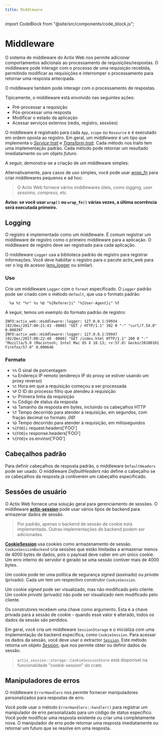 ```yaml
---
title: Middleware
---
```


import CodeBlock from "@site/src/components/code_block.js";

# Middleware

O sistema de middleware do Actix Web nos permite adicionar comportamentos adicionais ao processamento de requisições/respostas. O middleware pode interagir com o processo de uma requisição recebida, permitindo modificar as requisições e interromper o processamento para retornar uma resposta antecipada.

O middleware também pode interagir com o processamento de respostas.

Tipicamente, o middleware está envolvido nas seguintes ações:

- Pré-processar a requisição
- Pós-processar uma resposta
- Modificar o estado da aplicação
- Acessar serviços externos (redis, registro, sessões)

O middleware é registrado para cada `App`, `scope` ou `Resource` e é executado em ordem oposta ao registro. Em geral, um _middleware_ é um tipo que implementa o [_Service trait_][servicetrait] e [_Transform trait_][transformtrait]. Cada método nos traits tem uma implementação padrão. Cada método pode retornar um resultado imediatamente ou um objeto _futuro_.

A seguir, demonstra-se a criação de um middleware simples:

<CodeBlock example="middleware" file="main.rs" section="simple" />

Alternativamente, para casos de uso simples, você pode usar [_wrap_fn_][wrap_fn] para criar middlewares pequenos e ad hoc:

<CodeBlock example="middleware" file="wrap_fn.rs" section="wrap-fn" />

> O Actix Web fornece vários middlewares úteis, como _logging_, _user sessions_, _compress_, etc.

**Aviso: se você usar `wrap()` ou `wrap_fn()` várias vezes, a última ocorrência será executada primeiro.**

## Logging

O registro é implementado como um middleware. É comum registrar um middleware de registro como o primeiro middleware para a aplicação. O middleware de registro deve ser registrado para cada aplicação.

O middleware `Logger` usa a biblioteca padrão de registro para registrar informações. Você deve habilitar o registro para o pacote _actix_web_ para ver o log de acesso ([env_logger][envlogger] ou similar).

### Uso

Crie um middleware `Logger` com o `format` especificado. O `Logger` padrão pode ser criado com o método `default`, que usa o formato padrão:

```ignore
  %a %t "%r" %s %b "%{Referer}i" "%{User-Agent}i" %T
```

<CodeBlock example="middleware" file="logger.rs" section="logger" />

A seguir, temos um exemplo do formato padrão de registro:

```
INFO:actix_web::middleware::logger: 127.0.0.1:59934 [02/Dec/2017:00:21:43 -0800] "GET / HTTP/1.1" 302 0 "-" "curl/7.54.0" 0.000397
INFO:actix_web::middleware::logger: 127.0.0.1:59947 [02/Dec/2017:00:22:40 -0800] "GET /index.html HTTP/1.1" 200 0 "-" "Mozilla/5.0 (Macintosh; Intel Mac OS X 10.13; rv:57.0) Gecko/20100101 Firefox/57.0" 0.000646
```

### Formato

- `%%` O sinal de porcentagem
- `%a` Endereço IP remoto (endereço IP do proxy se estiver usando um proxy reverso)
- `%t` Hora em que a requisição começou a ser processada
- `%P` O ID do processo filho que atendeu à requisição
- `%r` Primeira linha da requisição
- `%s` Código de status da resposta
- `%b` Tamanho da resposta em bytes, incluindo os cabeçalhos HTTP
- `%T` Tempo decorrido para atender à requisição, em segundos, com fração decimal no formato .06f
- `%D` Tempo decorrido para atender à requisição, em milissegundos
- `%{FOO}i` request.headers['FOO']
- `%{FOO}o` response.headers['FOO']
- `%{FOO}e` os.environ['FOO']

## Cabeçalhos padrão

Para definir cabeçalhos de resposta padrão, o middleware `DefaultHeaders` pode ser usado. O middleware _DefaultHeaders_ não define o cabeçalho se os cabeçalhos da resposta já contiverem um cabeçalho especificado.

<CodeBlock example="middleware" file="default_headers.rs" section="default-headers" />

## Sessões de usuário

O Actix Web fornece uma solução geral para gerenciamento de sessões. O middleware [**actix-session**][actixsession] pode usar vários tipos de backend para armazenar dados de sessão.

> Por padrão, apenas o backend de sessão de cookie está implementado. Outras implementações de backend podem ser adicionadas.

[**CookieSession**][cookiesession] usa cookies como armazenamento de sessão. `CookieSessionBackend` cria sessões que estão limitadas a armazenar menos de 4000 bytes de dados, pois o payload deve caber em um único cookie. Um erro interno do servidor é gerado se uma sessão contiver mais de 4000 bytes.

Um cookie pode ter uma política de segurança _signed_ (assinado) ou _private_ (privado). Cada um tem um respectivo construtor `CookieSession`.

Um cookie _signed_ pode ser visualizado, mas não modificado pelo cliente. Um cookie _private_ (privado) não pode ser visualizado nem modificado pelo cliente.

Os construtores recebem uma chave como argumento. Esta é a chave privada para a sessão de cookie - quando esse valor é alterado, todos os dados da sessão são perdidos.

Em geral, você cria um middleware `SessionStorage` e o inicializa com uma implementação de backend específica, como `CookieSession`. Para acessar os dados da sessão, você deve usar o extractor [`Session`][requestsession]. Este método retorna um objeto [_Session_][sessionobj], que nos permite obter ou definir dados da sessão.
> `actix_session::storage::CookieSessionStore` está disponível na funcionalidade "cookie-session" do crate.

<CodeBlock example="middleware" file="user_sessions.rs" section="user-session" />

## Manipuladores de erros

O middleware `ErrorHandlers` nos permite fornecer manipuladores personalizados para respostas de erro.

Você pode usar o método `ErrorHandlers::handler()` para registrar um manipulador de erro personalizado para um código de status específico. Você pode modificar uma resposta existente ou criar uma completamente nova. O manipulador de erro pode retornar uma resposta imediatamente ou retornar um futuro que se resolve em uma resposta.
<CodeBlock example="middleware" file="errorhandler.rs" section="error-handler" />

[sessionobj]: https://docs.rs/actix-session/0.7/actix_session/struct.Session.html
[requestsession]: https://docs.rs/actix-session/0.7/actix_session/struct.Session.html
[cookiesession]: https://docs.rs/actix-session/0.7/actix_session/storage/struct.CookieSessionStore.html
[actixsession]: https://docs.rs/actix-session/0.7/actix_session/
[envlogger]: https://docs.rs/env_logger/*/env_logger/
[servicetrait]: https://docs.rs/actix-web/4/actix_web/dev/trait.Service.html
[transformtrait]: https://docs.rs/actix-web/4/actix_web/dev/trait.Transform.html
[wrap_fn]: https://docs.rs/actix-web/4/actix_web/struct.App.html#method.wrap_fn
